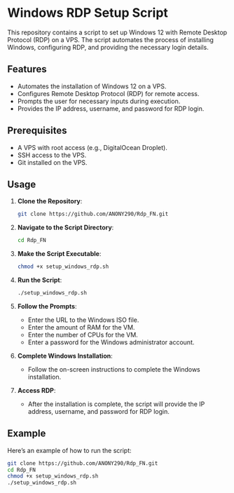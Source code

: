 # Windows RDP Setup Script

This repository contains a script to set up Windows 12 with Remote Desktop Protocol (RDP) on a VPS. The script automates the process of installing Windows, configuring RDP, and providing the necessary login details.

## Features
- Automates the installation of Windows 12 on a VPS.
- Configures Remote Desktop Protocol (RDP) for remote access.
- Prompts the user for necessary inputs during execution.
- Provides the IP address, username, and password for RDP login.

## Prerequisites
- A VPS with root access (e.g., DigitalOcean Droplet).
- SSH access to the VPS.
- Git installed on the VPS.

## Usage

1. **Clone the Repository**:
    ```bash
    git clone https://github.com/ANONY290/Rdp_FN.git
    ```

2. **Navigate to the Script Directory**:
    ```bash
    cd Rdp_FN
    ```

3. **Make the Script Executable**:
    ```bash
    chmod +x setup_windows_rdp.sh
    ```

4. **Run the Script**:
    ```bash
    ./setup_windows_rdp.sh
    ```

5. **Follow the Prompts**:
    - Enter the URL to the Windows ISO file.
    - Enter the amount of RAM for the VM.
    - Enter the number of CPUs for the VM.
    - Enter a password for the Windows administrator account.

6. **Complete Windows Installation**:
    - Follow the on-screen instructions to complete the Windows installation.

7. **Access RDP**:
    - After the installation is complete, the script will provide the IP address, username, and password for RDP login.

## Example
Here’s an example of how to run the script:
```bash
git clone https://github.com/ANONY290/Rdp_FN.git
cd Rdp_FN
chmod +x setup_windows_rdp.sh
./setup_windows_rdp.sh
